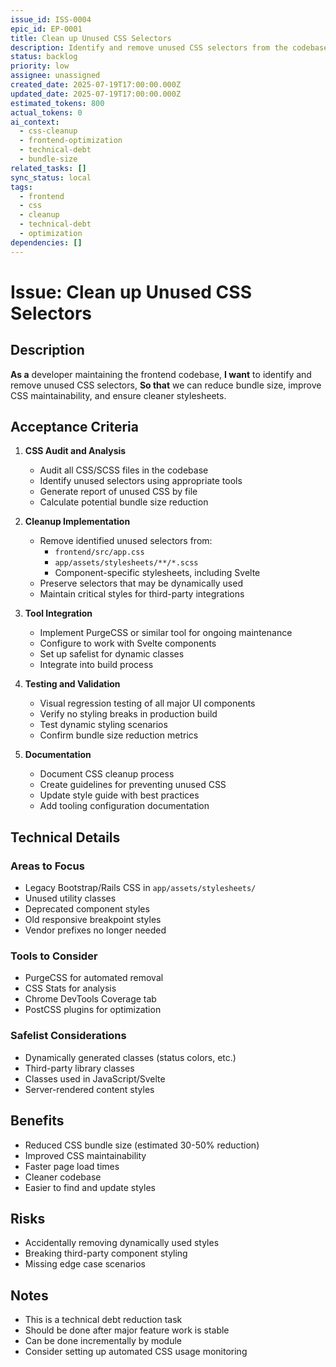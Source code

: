 ```yaml
---
issue_id: ISS-0004
epic_id: EP-0001
title: Clean up Unused CSS Selectors
description: Identify and remove unused CSS selectors from the codebase to reduce bundle size and improve maintainability
status: backlog
priority: low
assignee: unassigned
created_date: 2025-07-19T17:00:00.000Z
updated_date: 2025-07-19T17:00:00.000Z
estimated_tokens: 800
actual_tokens: 0
ai_context:
  - css-cleanup
  - frontend-optimization
  - technical-debt
  - bundle-size
related_tasks: []
sync_status: local
tags:
  - frontend
  - css
  - cleanup
  - technical-debt
  - optimization
dependencies: []
---
```


# Issue: Clean up Unused CSS Selectors

## Description
**As a** developer maintaining the frontend codebase,
**I want** to identify and remove unused CSS selectors,
**So that** we can reduce bundle size, improve CSS maintainability, and ensure cleaner stylesheets.

## Acceptance Criteria

1. **CSS Audit and Analysis**
   - Audit all CSS/SCSS files in the codebase
   - Identify unused selectors using appropriate tools
   - Generate report of unused CSS by file
   - Calculate potential bundle size reduction

2. **Cleanup Implementation**
   - Remove identified unused selectors from:
     - `frontend/src/app.css`
     - `app/assets/stylesheets/**/*.scss`
     - Component-specific stylesheets, including Svelte
   - Preserve selectors that may be dynamically used
   - Maintain critical styles for third-party integrations

3. **Tool Integration**
   - Implement PurgeCSS or similar tool for ongoing maintenance
   - Configure to work with Svelte components
   - Set up safelist for dynamic classes
   - Integrate into build process

4. **Testing and Validation**
   - Visual regression testing of all major UI components
   - Verify no styling breaks in production build
   - Test dynamic styling scenarios
   - Confirm bundle size reduction metrics

5. **Documentation**
   - Document CSS cleanup process
   - Create guidelines for preventing unused CSS
   - Update style guide with best practices
   - Add tooling configuration documentation

## Technical Details

### Areas to Focus
- Legacy Bootstrap/Rails CSS in `app/assets/stylesheets/`
- Unused utility classes
- Deprecated component styles
- Old responsive breakpoint styles
- Vendor prefixes no longer needed

### Tools to Consider
- PurgeCSS for automated removal
- CSS Stats for analysis
- Chrome DevTools Coverage tab
- PostCSS plugins for optimization

### Safelist Considerations
- Dynamically generated classes (status colors, etc.)
- Third-party library classes
- Classes used in JavaScript/Svelte
- Server-rendered content styles

## Benefits
- Reduced CSS bundle size (estimated 30-50% reduction)
- Improved CSS maintainability
- Faster page load times
- Cleaner codebase
- Easier to find and update styles

## Risks
- Accidentally removing dynamically used styles
- Breaking third-party component styling
- Missing edge case scenarios

## Notes
- This is a technical debt reduction task
- Should be done after major feature work is stable
- Can be done incrementally by module
- Consider setting up automated CSS usage monitoring